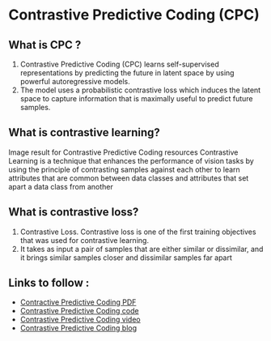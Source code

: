 # Contrastive Predictive Coding (CPC)

## What is CPC ?
1. Contrastive Predictive Coding (CPC) learns self-supervised representations by predicting the future in latent space by using powerful autoregressive models. 
2. The model uses a probabilistic contrastive loss which induces the latent space to capture information that is maximally useful to predict future samples.

## What is contrastive learning?
Image result for Contrastive Predictive Coding resources
Contrastive Learning is a technique that enhances the performance of vision tasks by using the principle of contrasting samples against each other to learn attributes that are common between data classes and attributes that set apart a data class from another

## What is contrastive loss?
1. Contrastive Loss. Contrastive loss is one of the first training objectives that was used for contrastive learning.
2.  It takes as input a pair of samples that are either similar or dissimilar, and it brings similar samples closer and dissimilar samples far apart


## Links to follow :



- [ Contractive Predictive Coding PDF](https://downloads.hindawi.com/journals/jhe/2022/5649253.pdf)
- [Contrastive Predictive Coding code](https://github.com/jefflai108/Contrastive-Predictive-Coding-PyTorch)
- [Contrastive Predictive Coding video](https://youtu.be/zNKMHj1eLa0)
- [Contrastive Predictive Coding blog](https://www.researchgate.net/profile/Shuiwang-Ji/publication/349520452/figure/fig1/AS:994314016538626@1614074343839/A-comparison-between-the-contrastive-model-and-the-predictive-model-in-general.png)

